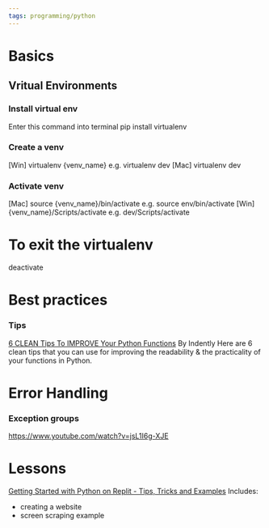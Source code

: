 ```yaml
---
tags: programming/python
---
```


# Basics

## Vritual Environments


### Install virtual env

Enter this command into terminal
pip install virtualenv



### Create a venv

[Win] virtualenv {venv_name}
e.g. virtualenv dev
[Mac] virtualenv dev


### Activate venv

[Mac] source {venv_name}/bin/activate 
e.g. source env/bin/activate
[Win] {venv_name}/Scripts/activate
e.g. dev/Scripts/activate

# To exit the virtualenv
deactivate


# Best practices

### Tips

[6 CLEAN Tips To IMPROVE Your Python Functions](https://www.youtube.com/watch?v=qvSjZ6AKfXQ)
By Indently
Here are 6 clean tips that you can use for improving the readability & the practicality of your functions in Python.




# Error Handling

### Exception groups

https://www.youtube.com/watch?v=jsL1I6g-XJE


# Lessons


[Getting Started with Python on Replit - Tips, Tricks and Examples](https://www.youtube.com/watch?v=VGiCFnyTRRk&t=11s)
Includes:
- creating a website
- screen scraping example
